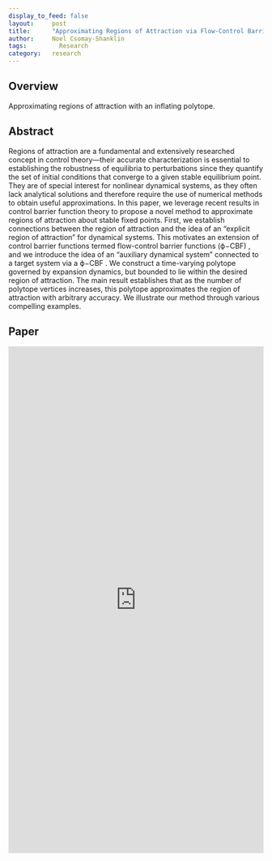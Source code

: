 ```yaml
---
display_to_feed: false
layout:     post
title:      "Approximating Regions of Attraction via Flow-Control Barrier Functions and Constrained Polytope Expansion"
author:     Noel Csomay-Shanklin
tags: 		  Research
category:   research
---
```


## Overview
Approximating regions of attraction with an inflating polytope.

## Abstract
Regions of attraction are a fundamental and extensively researched concept in control theory—their accurate characterization is essential to establishing the robustness of equilibria to perturbations since they quantify the set of initial conditions that converge to a given stable equilibrium point. They are of special interest for nonlinear dynamical systems, as they often lack analytical solutions and therefore require the use of numerical methods to obtain useful approximations. In this paper, we leverage recent results in control barrier function theory to propose a novel method to approximate regions of attraction about stable fixed points. First, we establish connections between the region of attraction and the idea of an “explicit region of attraction” for dynamical systems. This motivates an extension of control barrier functions termed flow-control barrier functions (ϕ−CBF) , and we introduce the idea of an “auxiliary dynamical system” connected to a target system via a ϕ−CBF . We construct a time-varying polytope governed by expansion dynamics, but bounded to lie within the desired region of attraction. The main result establishes that as the number of polytope vertices increases, this polytope approximates the region of attraction with arbitrary accuracy. We illustrate our method through various compelling examples.

## Paper
<iframe style="width:100%" height="1000px" src="https://noelc-s.github.io/website/papers/HopperMPC.pdf" frameborder="0" allowfullscreen></iframe>
